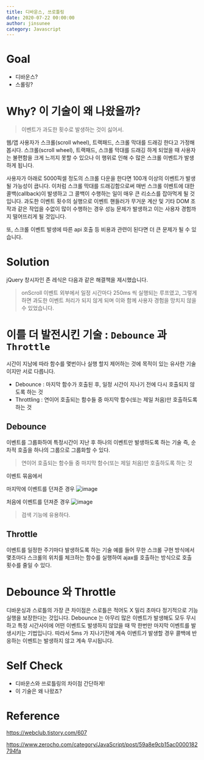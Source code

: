 ```yaml
---
title: 디바운스, 쓰로틀링
date: 2020-07-22 00:00:00
author: jinsunee
category: Javascript
---
```


# Goal

- 디바운스?
- 스롤링?

# Why? 이 기술이 왜 나왔을까?

> 이벤트가 과도한 횟수로 발생하는 것이 싫어서.

웹/앱 사용자가 스크롤(scroll wheel), 트랙패드, 스크롤 막대를 드래깅 한다고 가정해봅시다.
스크롤(scroll wheel), 트랙패드, 스크롤 막대를 드래깅 하게 되었을 때 사용자는 불편함을 크게 느끼지 못할 수 있으나 이 행위로 인해 수 많은 스크롤 이벤트가 발생하게 됩니다.

사용자가 아래로 5000픽셀 정도의 스크롤 다운을 한다면 100개 이상의 이벤트가 발생될 가능성이 큽니다.
이처럼 스크롤 막대를 드래깅함으로써 매번 스크롤 이벤트에 대한 콜백(callback)이 발생하고 그 콜백이 수행하는 일이 매우 큰 리소스를 잡아먹게 될 것입니다.
과도한 이벤트 횟수의 실행으로 이벤트 핸들러가 무거운 계산 및 기타 DOM 조작과 같은 작업을 수없이 많이 수행하는 경우 성능 문제가 발생하고 이는 사용자 경험까지 떨어뜨리게 될 것입니다.

또, 스크롤 이벤트 발생에 따른 api 호출 등 비용과 관련이 된다면 더 큰 문제가 될 수 있습니다.

# Solution

jQuery 창시자인 존 레식은 다음과 같은 해결책을 제시했습니다.

> onScroll 이벤트 외부에서 일정 시간마다 250ms 씩 실행되는 루프였고,
> 그렇게 하면 과도한 이벤트 처리가 되지 않게 되며 이와 함께 사용자 경험을 망치지 않을 수 있었습니다.

# 이를 더 발전시킨 기술 : `Debounce` 과 `Throttle`

시간이 지남에 따라 함수를 몇번이나 실행 할지 제어하는 것에 목적이 있는 유사한 기술이지만 서로 다릅니다.

- Debounce : 마지막 함수가 호출된 후, 일정 시간이 지나기 전에 다시 호출되지 않도록 하는 것
- Throttling : 연이어 호출되는 함수들 중 마지막 함수(또는 제일 처음)만 호출하도록 하는 것

## Debounce

이벤트를 그룹화하여 특정시간이 지난 후 하나의 이벤트만 발생하도록 하는 기술
즉, 순차적 호출을 하나의 그룹으로 그룹화할 수 있다.

> 연이어 호출되는 함수들 중 마지막 함수(또는 제일 처음)만 호출하도록 하는 것

이벤트 묶음에서

마지막에 이벤트를 던져준 경우
![image](https://user-images.githubusercontent.com/64853298/88156883-04967380-cc45-11ea-8e39-2745b5ff134d.png)

처음에 이벤트를 던져준 경우
![image](https://user-images.githubusercontent.com/31176502/88166930-049d7000-cc53-11ea-8081-143afcd026ef.png)

> 검색 기능에 유용하다.

## Throttle

이벤트를 일정한 주기마다 발생하도록 하는 기술
예를 들어 무한 스크롤 구현 방식에서 몇초마다 스크롤의 위치를 체크하는 함수를 실행하여 ajax를 호출하는 방식으로 호출 횟수를 줄일 수 있다.

# Debounce 와 Throttle

디바운싱과 스로틀의 가장 큰 차이점은 스로틀은 적어도 X 밀리 초마다 정기적으로 기능 실행을 보장한다는 것입니다.
Debounce 는 아무리 많은 이벤트가 발생해도 모두 무시하고 특정 시간사이에 어떤 이벤트도 발생하지 않았을 때 딱 한번만 마지막 이벤트를 발생시키는 기법입니다.
따라서 5ms 가 지나기전에 계속 이벤트가 발생할 경우 콜백에 반응하는 이벤트는 발생하지 않고 계속 무시됩니다.

# Self Check

- 디바운스와 쓰로틀링의 차이점 간단하게!
- 이 기술은 왜 나왔죠?

# Reference

https://webclub.tistory.com/607

https://www.zerocho.com/category/JavaScript/post/59a8e9cb15ac0000182794fa
